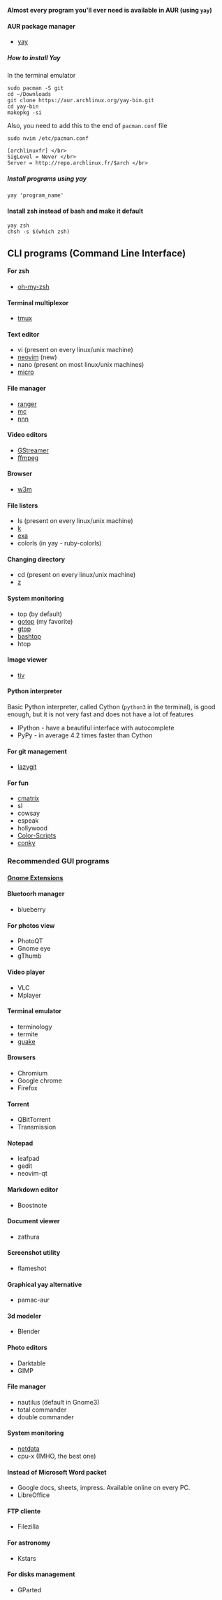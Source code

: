 **Almost every program you'll ever need is available in AUR (using `yay`)**


#### AUR package manager
- [yay](https://github.com/Jguer/yay)

##### How to install Yay

In the terminal emulator

```
sudo pacman -S git
cd ~/Downloads
git clone https://aur.archlinux.org/yay-bin.git
cd yay-bin
makepkg -si
```

Also, you need to add this to the end of `pacman.conf` file

```
sudo nvim /etc/pacman.conf
```

```
[archlinuxfr] </br>
SigLevel = Never </br>
Server = http://repo.archlinux.fr/$arch </br>
```

##### Install programs using yay

```
yay 'program_name'
```

#### Install zsh instead of bash and make it default

```
yay zsh
chsh -s $(which zsh)
```

## CLI programs (Command Line Interface)
#### For zsh
- [oh-my-zsh](https://github.com/ohmyzsh/ohmyzsh)

#### Terminal multiplexor
- [tmux](https://github.com/tmux/tmux/wiki)

#### Text editor
- vi (present on every linux/unix machine)
- [neovim](https://neovim.io/) (new)
- nano (present on most linux/unix machines)
- [micro](https://micro-editor.github.io/)

#### File manager
- [ranger](https://github.com/ranger/ranger)
- [mc](https://midnight-commander.org/)
- [nnn](https://github.com/jarun/nnn)

#### Video editors
- [GStreamer](https://gstreamer.freedesktop.org/)
- [ffmpeg](https://ffmpeg.org/)

#### Browser
- [w3m](http://w3m.sourceforge.net/)

#### File listers
- ls (present on every linux/unix machine)
- [k](https://github.com/supercrabtree/k)
- [exa](https://github.com/ogham/exa)
- colorls (in yay - ruby-colorls)

#### Changing directory
- cd (present on every linux/unix machine)
- [z](https://github.com/agkozak/zsh-z)

#### System monitoring
- top (by default)
- [gotop](https://github.com/cjbassi/gotop) (my favorite)
- [gtop](https://github.com/aksakalli/gtop)
- [bashtop](https://github.com/aristocratos/bpytop)
- htop

#### Image viewer
- [tiv](https://github.com/stefanhaustein/TerminalImageViewer)

#### Python interpreter
Basic Python interpreter, called Cython (`python3` in the terminal), 
is good enough, but it is not very fast and does not have a lot of features
- IPython - have a beautiful interface with autocomplete
- PyPy - in average 4.2 times faster than Cython

#### For git management
- [lazygit](https://github.com/jesseduffield/lazygit)

#### For fun
- [cmatrix](https://github.com/abishekvashok/cmatrix)
- sl
- cowsay
- espeak
- hollywood
- [Color-Scripts](https://github.com/stark/Color-Scripts)
- [conky](https://github.com/brndnmtthws/conky)

### Recommended GUI programs

#### [Gnome Extensions](https://extensions.gnome.org/)

#### Bluetoorh manager
- blueberry

#### For photos view
- PhotoQT
- Gnome eye
- gThumb

#### Video player
- VLC
- Mplayer

#### Terminal emulator
- terminology
- termite
- [guake](http://guake-project.org/)

#### Browsers
- Chromium
- Google chrome
- Firefox

#### Torrent
- QBitTorrent
- Transmission

#### Notepad
- leafpad
- gedit
- neovim-qt

#### Markdown editor
- Boostnote

#### Document viewer
- zathura

#### Screenshot utility
- flameshot

#### Graphical yay alternative 
- pamac-aur

#### 3d modeler
- Blender

#### Photo editors
- Darktable
- GIMP

#### File manager
- nautilus (default in Gnome3)
- total commander
- double commander

#### System monitoring
- [netdata](https://github.com/netdata/netdata)
- cpu-x (IMHO, the best one)

#### Instead of Microsoft Word packet
- Google docs, sheets, impress. Available online on every PC.
- LibreOffice

#### FTP cliente
- Filezilla

#### For astronomy
- Kstars

#### For disks management
- GParted

